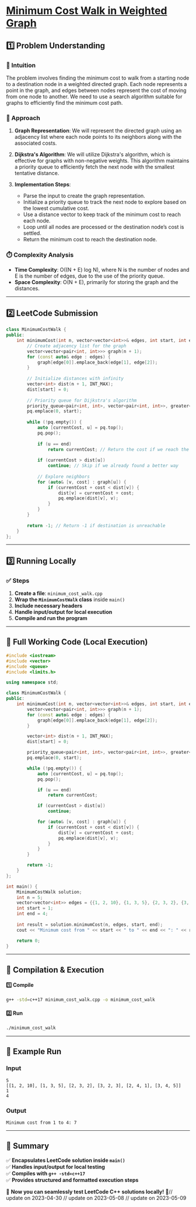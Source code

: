 # **[Minimum Cost Walk in Weighted Graph](https://leetcode.com/problems/minimum-cost-walk-in-weighted-graph/description/)**  

## **1️⃣ Problem Understanding**  
### **📌 Intuition**  
The problem involves finding the minimum cost to walk from a starting node to a destination node in a weighted directed graph. Each node represents a point in the graph, and edges between nodes represent the cost of moving from one node to another. We need to use a search algorithm suitable for graphs to efficiently find the minimum cost path.

### **🚀 Approach**  
1. **Graph Representation**:  We will represent the directed graph using an adjacency list where each node points to its neighbors along with the associated costs.
  
2. **Dijkstra's Algorithm**:  We will utilize Dijkstra's algorithm, which is effective for graphs with non-negative weights. This algorithm maintains a priority queue to efficiently fetch the next node with the smallest tentative distance.  

3. **Implementation Steps**:
   - Parse the input to create the graph representation.
   - Initialize a priority queue to track the next node to explore based on the lowest cumulative cost.
   - Use a distance vector to keep track of the minimum cost to reach each node.
   - Loop until all nodes are processed or the destination node’s cost is settled.
   - Return the minimum cost to reach the destination node.

### **⏱️ Complexity Analysis**  
- **Time Complexity**: O((N + E) log N), where N is the number of nodes and E is the number of edges, due to the use of the priority queue.  
- **Space Complexity**: O(N + E), primarily for storing the graph and the distances.  

---  

## **2️⃣ LeetCode Submission**  
```cpp
class MinimumCostWalk {
public:
    int minimumCost(int n, vector<vector<int>>& edges, int start, int end) {
        // Create adjacency list for the graph
        vector<vector<pair<int, int>>> graph(n + 1);
        for (const auto& edge : edges) {
            graph[edge[0]].emplace_back(edge[1], edge[2]);
        }
        
        // Initialize distances with infinity
        vector<int> dist(n + 1, INT_MAX);
        dist[start] = 0;
        
        // Priority queue for Dijkstra's algorithm
        priority_queue<pair<int, int>, vector<pair<int, int>>, greater<pair<int, int>>> pq;
        pq.emplace(0, start);
        
        while (!pq.empty()) {
            auto [currentCost, u] = pq.top();
            pq.pop();
            
            if (u == end) 
                return currentCost; // Return the cost if we reach the end
            
            if (currentCost > dist[u]) 
                continue; // Skip if we already found a better way
            
            // Explore neighbors
            for (auto& [v, cost] : graph[u]) {
                if (currentCost + cost < dist[v]) {
                    dist[v] = currentCost + cost;
                    pq.emplace(dist[v], v);
                }
            }
        }
        
        return -1; // Return -1 if destination is unreachable
    }
};
```  

---  

## **3️⃣ Running Locally**  
### **✅ Steps**  
1. **Create a file**: `minimum_cost_walk.cpp`  
2. **Wrap the `MinimumCostWalk` class** inside `main()`  
3. **Include necessary headers**  
4. **Handle input/output for local execution**  
5. **Compile and run the program**  

---  

## **📝 Full Working Code (Local Execution)**  
```cpp
#include <iostream>
#include <vector>
#include <queue>
#include <limits.h>

using namespace std;

class MinimumCostWalk {
public:
    int minimumCost(int n, vector<vector<int>>& edges, int start, int end) {
        vector<vector<pair<int, int>>> graph(n + 1);
        for (const auto& edge : edges) {
            graph[edge[0]].emplace_back(edge[1], edge[2]);
        }

        vector<int> dist(n + 1, INT_MAX);
        dist[start] = 0;

        priority_queue<pair<int, int>, vector<pair<int, int>>, greater<pair<int, int>>> pq;
        pq.emplace(0, start);

        while (!pq.empty()) {
            auto [currentCost, u] = pq.top();
            pq.pop();

            if (u == end) 
                return currentCost;

            if (currentCost > dist[u]) 
                continue;

            for (auto& [v, cost] : graph[u]) {
                if (currentCost + cost < dist[v]) {
                    dist[v] = currentCost + cost;
                    pq.emplace(dist[v], v);
                }
            }
        }

        return -1;
    }
};

int main() {
    MinimumCostWalk solution;
    int n = 5;
    vector<vector<int>> edges = {{1, 2, 10}, {1, 3, 5}, {2, 3, 2}, {3, 2, 3}, {2, 4, 1}, {3, 4, 5}};
    int start = 1;
    int end = 4;
    
    int result = solution.minimumCost(n, edges, start, end);
    cout << "Minimum cost from " << start << " to " << end << ": " << result << endl;

    return 0;
}
```  

---  

## **🔧 Compilation & Execution**  
#### **1️⃣ Compile**  
```bash
g++ -std=c++17 minimum_cost_walk.cpp -o minimum_cost_walk
```  

#### **2️⃣ Run**  
```bash
./minimum_cost_walk
```  

---  

## **🎯 Example Run**  
### **Input**  
```
5
[[1, 2, 10], [1, 3, 5], [2, 3, 2], [3, 2, 3], [2, 4, 1], [3, 4, 5]]
1
4
```  
### **Output**  
```
Minimum cost from 1 to 4: 7
```  

---  

## **📌 Summary**  
✅ **Encapsulates LeetCode solution inside `main()`**  
✅ **Handles input/output for local testing**  
✅ **Compiles with `g++ -std=c++17`**  
✅ **Provides structured and formatted execution steps**  

🚀 **Now you can seamlessly test LeetCode C++ solutions locally!** 🚀// update on 2023-04-30
// update on 2023-05-08
// update on 2023-05-09
